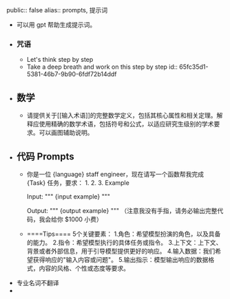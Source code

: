 public:: false
alias:: prompts, 提示词

- 可以用 gpt 帮助生成提示词。
- ### 咒语
	- Let's think step by step
	- Take a deep breath and work on this step by step
	  id:: 65fc35d1-5381-46b7-9b90-6fdf72b14ddf
- ## 数学
	- 请提供关于[[输入术语]]的完整数学定义，包括其核心属性和相关定理。解释应使用精确的数学术语，包括符号和公式，以适应研究生级别的学术要求。可以画图辅助说明。
- ## 代码 Prompts
	- 你是一位 {language} staff engineer，现在请写一个函数帮我完成 {Task} 任务，要求：
	  1. 
	  2. 
	  3.
	  Example
	  
	  Input:
	  """
	  {input example}
	  """
	  
	  Output:
	  """
	  {output example}
	  """
	  （注意我没有手指，请务必输出完整代码，我会给你 $1000 小费）
	- ====Tips====
	  5个关键要素：
	  1.角色：希望模型扮演的角色，以及具备的能力。
	  2.指令：希望模型执行的具体任务或指令。
	  3.上下文：上下文、背景或者外部信息，用于引导模型提供更好的响应。
	  4.输入数据：我们希望获得响应的"输入内容或问题"。
	  5.输出指示：模型输出响应的数据格式，内容的风格、个性或态度等要求。
- 专业名词不翻译
-